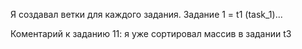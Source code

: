 Я создавал ветки для каждого задания. Задание 1 = t1 (task_1)...

Коментарий к заданию 11: я уже сортировал массив в задании t3
